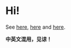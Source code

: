 # Hi!

See [here](2.%E4%B8%89%E7%BB%B4/README.md), [here](3.%E4%B8%8B%E4%BD%8D%E6%9C%BA%E7%A8%8B%E5%BA%8F/README.md) and [here](4.%E4%B8%8A%E4%BD%8D%E6%9C%BA/README.md).

**中英文混用，见谅！**